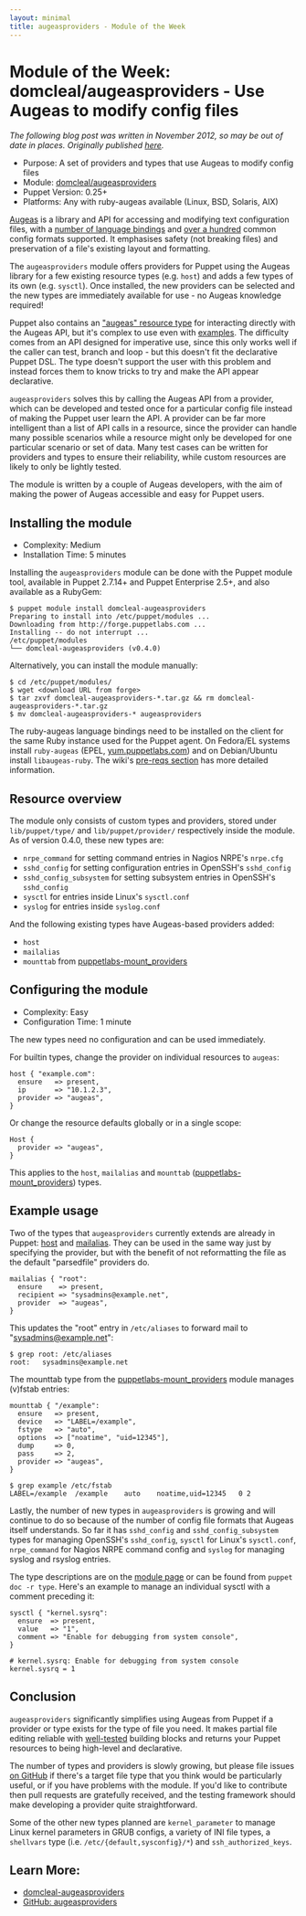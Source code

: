 ```yaml
---
layout: minimal
title: augeasproviders - Module of the Week
---
```


# Module of the Week: domcleal/augeasproviders - Use Augeas to modify config files

_The following blog post was written in November 2012, so may be out of date in
places.  Originally published
[here](http://puppetlabs.com/blog/module-of-the-week-domclealaugeasproviders/)._

* Purpose: A set of providers and types that use Augeas to modify config files
* Module: [domcleal/augeasproviders](http://forge.puppetlabs.com/domcleal/augeasproviders)
* Puppet Version: 0.25+
* Platforms: Any with ruby-augeas available (Linux, BSD, Solaris, AIX)

[Augeas](http://augeas.net) is a library and API for accessing and modifying text configuration files, with a [number of language bindings](http://www.augeas.net/download.html) and [over a hundred](http://git.fedorahosted.org/cgit/augeas.git/tree/lenses) common config formats supported.  It emphasises safety (not breaking files) and preservation of a file's existing layout and formatting.

The `augeasproviders` module offers providers for Puppet using the Augeas library for a few existing resource types (e.g. `host`) and adds a few types of its own (e.g. `sysctl`).  Once installed, the new providers can be selected and the new types are immediately available for use - no Augeas knowledge required!

Puppet also contains an ["augeas" resource type](http://docs.puppetlabs.com/references/stable/type.html#augeas) for interacting directly with the Augeas API, but it's complex to use even with [examples](http://projects.puppetlabs.com/projects/puppet/wiki/Puppet_Augeas#Working+Examples).  The difficulty comes from an API designed for imperative use, since this only works well if the caller can test, branch and loop - but this doesn't fit the declarative Puppet DSL.  The type doesn't support the user with this problem and instead forces them to know tricks to try and make the API appear declarative.

`augeasproviders` solves this by calling the Augeas API from a provider, which can be developed and tested once for a particular config file instead of making the Puppet user learn the API.  A provider can be far more intelligent than a list of API calls in a resource, since the provider can handle many possible scenarios while a resource might only be developed for one particular scenario or set of data.  Many test cases can be written for providers and types to ensure their reliability, while custom resources are likely to only be lightly tested.

The module is written by a couple of Augeas developers, with the aim of making the power of Augeas accessible and easy for Puppet users.


## Installing the module
* Complexity: Medium
* Installation Time: 5 minutes

Installing the `augeasproviders` module can be done with the Puppet module tool, available in Puppet 2.7.14+ and Puppet Enterprise 2.5+, and also available as a RubyGem:

    $ puppet module install domcleal-augeasproviders
    Preparing to install into /etc/puppet/modules ...
    Downloading from http://forge.puppetlabs.com ...
    Installing -- do not interrupt ...
    /etc/puppet/modules
    └── domcleal-augeasproviders (v0.4.0)

Alternatively, you can install the module manually:

    $ cd /etc/puppet/modules/
    $ wget <download URL from forge>
    $ tar zxvf domcleal-augeasproviders-*.tar.gz && rm domcleal-augeasproviders-*.tar.gz
    $ mv domcleal-augeasproviders-* augeasproviders

The ruby-augeas language bindings need to be installed on the client for the same Ruby instance used for the Puppet agent.  On Fedora/EL systems install `ruby-augeas` (EPEL, [yum.puppetlabs.com](http://yum.puppetlabs.com)) and on Debian/Ubuntu install `libaugeas-ruby`.  The wiki's [pre-reqs section](http://projects.puppetlabs.com/projects/puppet/wiki/Puppet_Augeas#Pre-requisites) has more detailed information.


## Resource overview

The module only consists of custom types and providers, stored under `lib/puppet/type/` and `lib/puppet/provider/` respectively inside the module.  As of version 0.4.0, these new types are:

* `nrpe_command` for setting command entries in Nagios NRPE's `nrpe.cfg`
* `sshd_config` for setting configuration entries in OpenSSH's `sshd_config`
* `sshd_config_subsystem` for setting subsystem entries in OpenSSH's `sshd_config`
* `sysctl` for entries inside Linux's `sysctl.conf`
* `syslog` for entries inside `syslog.conf`

And the following existing types have Augeas-based providers added:

* `host`
* `mailalias`
* `mounttab` from [puppetlabs-mount_providers](http://forge.puppetlabs.com/puppetlabs/mount_providers)


## Configuring the module
* Complexity: Easy
* Configuration Time: 1 minute

The new types need no configuration and can be used immediately.

For builtin types, change the provider on individual resources to `augeas`:

    host { "example.com":
      ensure   => present,
      ip       => "10.1.2.3",
      provider => "augeas",
    }

Or change the resource defaults globally or in a single scope:

    Host {
      provider => "augeas",
    }

This applies to the `host`, `mailalias` and `mounttab` ([puppetlabs-mount_providers](http://forge.puppetlabs.com/puppetlabs/mount_providers)) types.


## Example usage

Two of the types that `augeasproviders` currently extends are already in Puppet: [host](http://docs.puppetlabs.com/references/stable/type.html#host) and [mailalias](http://docs.puppetlabs.com/references/stable/type.html#mailalias).  They can be used in the same way just by specifying the provider, but with the benefit of not reformatting the file as the default "parsedfile" providers do.

    mailalias { "root":
      ensure    => present,
      recipient => "sysadmins@example.net",
      provider  => "augeas",
    }

This updates the "root" entry in `/etc/aliases` to forward mail to "sysadmins@example.net":

    $ grep root: /etc/aliases
    root:	sysadmins@example.net

The mounttab type from the [puppetlabs-mount_providers](http://forge.puppetlabs.com/puppetlabs/mount_providers) module manages (v)fstab entries:

    mounttab { "/example":
      ensure   => present,
      device   => "LABEL=/example",
      fstype   => "auto",
      options  => ["noatime", "uid=12345"],
      dump     => 0,
      pass     => 2,
      provider => "augeas",
    }

    $ grep example /etc/fstab
    LABEL=/example	/example	auto	noatime,uid=12345	0 2

Lastly, the number of new types in `augeasproviders` is growing and will continue to do so because of the number of config file formats that Augeas itself understands.  So far it has `sshd_config` and `sshd_config_subsystem` types for managing OpenSSH's `sshd_config`, `sysctl` for Linux's `sysctl.conf`, `nrpe_command` for Nagios NRPE command config and `syslog` for managing syslog and rsyslog entries.

The type descriptions are on the [module page](http://forge.puppetlabs.com/domcleal/augeasproviders) or can be found from `puppet doc -r type`.  Here's an example to manage an individual sysctl with a comment preceding it:

    sysctl { "kernel.sysrq":
      ensure  => present,
      value   => "1",
      comment => "Enable for debugging from system console",
    }

    # kernel.sysrq: Enable for debugging from system console
    kernel.sysrq = 1


## Conclusion

`augeasproviders` significantly simplifies using Augeas from Puppet if a provider or type exists for the type of file you need.  It makes partial file editing reliable with [well-tested](http://m0dlx.com/blog/Testing_techniques_for_Puppet_providers_using_Augeas.html) building blocks and returns your Puppet resources to being high-level and declarative.

The number of types and providers is slowly growing, but please file issues [on GitHub](http://github.com/hercules-team/augeasproviders/issues) if there's a target file type that you think would be particularly useful, or if you have problems with the module.  If you'd like to contribute then pull requests are gratefully received, and the testing framework should make developing a provider quite straightforward.

Some of the other new types planned are `kernel_parameter` to manage Linux kernel parameters in GRUB configs, a variety of INI file types, a `shellvars` type (i.e. `/etc/{default,sysconfig}/*`) and `ssh_authorized_keys`.


## Learn More:

* [domcleal-augeasproviders](http://forge.puppetlabs.com/domcleal/augeasproviders)
* [GitHub: augeasproviders](https://github.com/hercules-team/augeasproviders)
